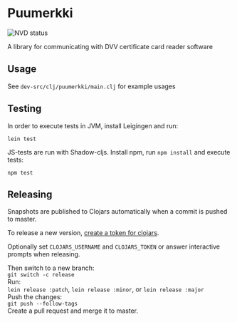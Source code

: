 # Puumerkki
![NVD status](https://github.com/solita/puumerkki/actions/workflows/nvd.yml/badge.svg)

A library for communicating with DVV certificate card reader software

## Usage

See `dev-src/clj/puumerkki/main.clj` for example usages

## Testing

In order to execute tests in JVM, install Leigingen and run:

```
lein test
```

JS-tests are run with Shadow-cljs. Install npm, run `npm install` and execute tests:
```
npm test
```

## Releasing
Snapshots are published to Clojars automatically when a commit is pushed to master.

To release a new version, [create a token for clojars](https://github.com/clojars/clojars-web/wiki/Deploy-Tokens).

Optionally set `CLOJARS_USERNAME` and `CLOJARS_TOKEN` or answer interactive prompts when releasing.

Then switch to a new branch:\
`git switch -c release`\
Run:\
`lein release :patch`, `lein release :minor`, or `lein release :major`\
Push the changes:\
`git push --follow-tags`\
Create a pull request and merge it to master.
